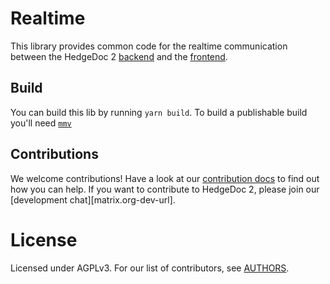<!--
SPDX-FileCopyrightText: 2022 The HedgeDoc developers (see AUTHORS file)

SPDX-License-Identifier: CC-BY-SA-4.0
-->

# Realtime

This library provides common code for the realtime communication between the HedgeDoc 2 [backend](https://github.com/hedgedoc/hedgedoc) and the [frontend](https://github.com/hedgedoc/react-client).

## Build
You can build this lib by running `yarn build`.
To build a publishable build you'll need [`mmv`](https://wiki.ubuntuusers.de/mmv/)

## Contributions

We welcome contributions!
Have a look at our [contribution docs](CONTRIBUTING.md) to find out how you can help. If you want to contribute to
HedgeDoc 2, please join our [development chat][matrix.org-dev-url].

# License

Licensed under AGPLv3. For our list of contributors, see [AUTHORS](AUTHORS).
